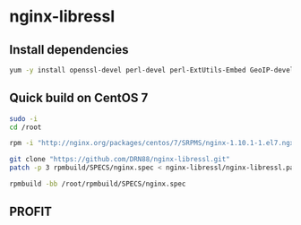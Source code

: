 # nginx-libressl

## Install dependencies
```bash
yum -y install openssl-devel perl-devel perl-ExtUtils-Embed GeoIP-devel zlib-devel pcre-devel libxslt-devel gd-devel gcc-c++ make which wget autoconf libtool
```

## Quick build on CentOS 7
```bash
sudo -i
cd /root

rpm -i "http://nginx.org/packages/centos/7/SRPMS/nginx-1.10.1-1.el7.ngx.src.rpm"

git clone "https://github.com/DRN88/nginx-libressl.git"
patch -p 3 rpmbuild/SPECS/nginx.spec < nginx-libressl/nginx-libressl.patch

rpmbuild -bb /root/rpmbuild/SPECS/nginx.spec

```

## PROFIT
